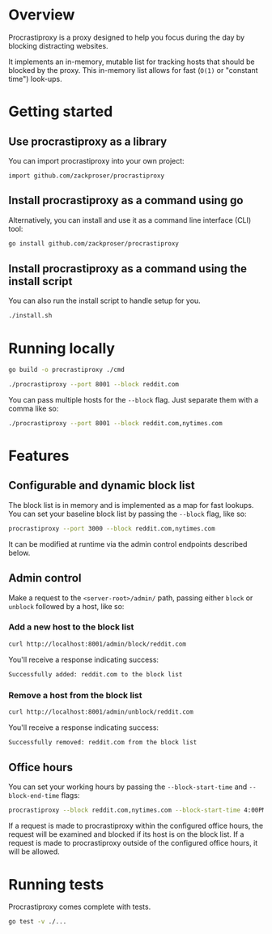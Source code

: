 # Overview

Procrastiproxy is a proxy designed to help you focus during the day by blocking distracting websites.

It implements an in-memory, mutable list for tracking hosts that should be blocked by the proxy. This in-memory list allows for fast (`O(1)` or "constant time") look-ups.

# Getting started

## Use procrastiproxy as a library

You can import procrastiproxy into your own project:

```golang
import github.com/zackproser/procrastiproxy
```

## Install procrastiproxy as a command using go

Alternatively, you can install and use it as a command line interface (CLI) tool:

```bash
go install github.com/zackproser/procrastiproxy
```

## Install procrastiproxy as a command using the install script

You can also run the install script to handle setup for you.

```bash
./install.sh
```

# Running locally

```bash
go build -o procrastiproxy ./cmd

./procrastiproxy --port 8001 --block reddit.com
```

You can pass multiple hosts for the `--block` flag. Just separate them with a comma like so:

```bash
./procrastiproxy --port 8001 --block reddit.com,nytimes.com
```

# Features

## Configurable and dynamic block list

The block list is in memory and is implemented as a map for fast lookups. You can set your baseline block list by passing the `--block` flag, like so:

```bash
procrastiproxy --port 3000 --block reddit.com,nytimes.com
```

It can be modified at runtime via the admin control endpoints described below.

## Admin control

Make a request to the `<server-root>/admin/` path, passing either `block` or `unblock` followed by a host, like so:

### Add a new host to the block list

```bash
curl http://localhost:8001/admin/block/reddit.com
```

You'll receive a response indicating success:

```bash
Successfully added: reddit.com to the block list
```

### Remove a host from the block list

```bash
curl http://localhost:8001/admin/unblock/reddit.com
```

You'll receive a response indicating success:

```bash
Successfully removed: reddit.com from the block list
```

## Office hours

You can set your working hours by passing the `--block-start-time` and `--block-end-time` flags:

```bash
procrastiproxy --block reddit.com,nytimes.com --block-start-time 4:00PM --block-end-time "5:00PM
```

If a request is made to procrastiproxy within the configured office hours, the request will be examined and blocked if its host is on the block list. If a request is made to procrastiproxy outside of the configured office hours, it will be allowed.

# Running tests

Procrastiproxy comes complete with tests.

```bash
go test -v ./...
```

